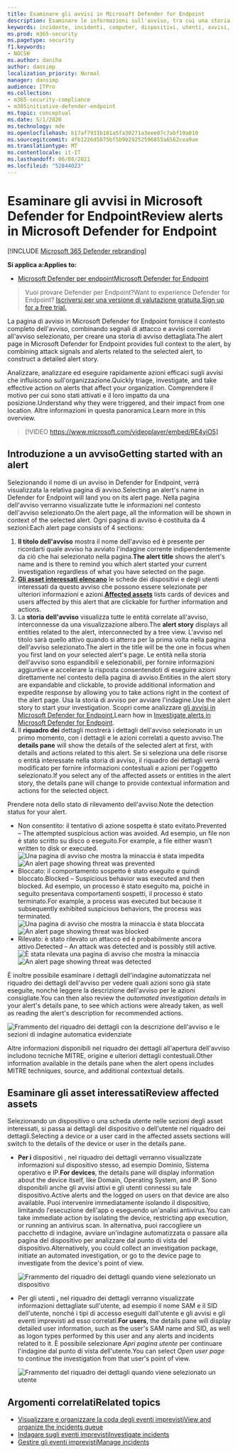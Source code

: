 ```yaml
---
title: Esaminare gli avvisi in Microsoft Defender for Endpoint
description: Esaminare le informazioni sull'avviso, tra cui una storia di avviso e i dettagli per ogni passaggio della catena.
keywords: incidente, incidenti, computer, dispositivi, utenti, avvisi, avviso, indagine, grafico, prova
ms.prod: m365-security
ms.pagetype: security
f1.keywords:
- NOCSH
ms.author: daniha
author: dansimp
localization_priority: Normal
manager: dansimp
audience: ITPro
ms.collection:
- m365-security-compliance
- m365initiative-defender-endpoint
ms.topic: conceptual
ms.date: 5/1/2020
ms.technology: mde
ms.openlocfilehash: b17af7931b181a5fa30271a3eee07c7abf10a010
ms.sourcegitcommit: 4fb1226d5875bf5b9b29252596855a6562cea9ae
ms.translationtype: MT
ms.contentlocale: it-IT
ms.lasthandoff: 06/08/2021
ms.locfileid: "52844023"
---
```

# <a name="review-alerts-in-microsoft-defender-for-endpoint"></a><span data-ttu-id="2f9b6-104">Esaminare gli avvisi in Microsoft Defender for Endpoint</span><span class="sxs-lookup"><span data-stu-id="2f9b6-104">Review alerts in Microsoft Defender for Endpoint</span></span>

[!INCLUDE [Microsoft 365 Defender rebranding](../../includes/microsoft-defender.md)]


<span data-ttu-id="2f9b6-105">**Si applica a:**</span><span class="sxs-lookup"><span data-stu-id="2f9b6-105">**Applies to:**</span></span>
- [<span data-ttu-id="2f9b6-106">Microsoft Defender per endpoint</span><span class="sxs-lookup"><span data-stu-id="2f9b6-106">Microsoft Defender for Endpoint</span></span>](https://go.microsoft.com/fwlink/?linkid=2154037)

><span data-ttu-id="2f9b6-107">Vuoi provare Defender per Endpoint?</span><span class="sxs-lookup"><span data-stu-id="2f9b6-107">Want to experience Defender for Endpoint?</span></span> [<span data-ttu-id="2f9b6-108">Iscriversi per una versione di valutazione gratuita.</span><span class="sxs-lookup"><span data-stu-id="2f9b6-108">Sign up for a free trial.</span></span>](https://www.microsoft.com/microsoft-365/windows/microsoft-defender-atp?ocid=docs-wdatp-managealerts-abovefoldlink)

<span data-ttu-id="2f9b6-109">La pagina di avviso in Microsoft Defender for Endpoint fornisce il contesto completo dell'avviso, combinando segnali di attacco e avvisi correlati all'avviso selezionato, per creare una storia di avviso dettagliata.</span><span class="sxs-lookup"><span data-stu-id="2f9b6-109">The alert page in Microsoft Defender for Endpoint provides full context to the alert, by combining attack signals and alerts related to the selected alert, to construct a detailed alert story.</span></span>

<span data-ttu-id="2f9b6-110">Analizzare, analizzare ed eseguire rapidamente azioni efficaci sugli avvisi che influiscono sull'organizzazione.</span><span class="sxs-lookup"><span data-stu-id="2f9b6-110">Quickly triage, investigate, and take effective action on alerts that affect your organization.</span></span> <span data-ttu-id="2f9b6-111">Comprendere il motivo per cui sono stati attivati e il loro impatto da una posizione.</span><span class="sxs-lookup"><span data-stu-id="2f9b6-111">Understand why they were triggered, and their impact from one location.</span></span> <span data-ttu-id="2f9b6-112">Altre informazioni in questa panoramica.</span><span class="sxs-lookup"><span data-stu-id="2f9b6-112">Learn more in this overview.</span></span>

> [!VIDEO https://www.microsoft.com/videoplayer/embed/RE4yiO5]

## <a name="getting-started-with-an-alert"></a><span data-ttu-id="2f9b6-113">Introduzione a un avviso</span><span class="sxs-lookup"><span data-stu-id="2f9b6-113">Getting started with an alert</span></span>

<span data-ttu-id="2f9b6-114">Selezionando il nome di un avviso in Defender for Endpoint, verrà visualizzata la relativa pagina di avviso.</span><span class="sxs-lookup"><span data-stu-id="2f9b6-114">Selecting an alert's name in Defender for Endpoint will land you on its alert page.</span></span> <span data-ttu-id="2f9b6-115">Nella pagina dell'avviso verranno visualizzate tutte le informazioni nel contesto dell'avviso selezionato.</span><span class="sxs-lookup"><span data-stu-id="2f9b6-115">On the alert page, all the information will be shown in context of the selected alert.</span></span> <span data-ttu-id="2f9b6-116">Ogni pagina di avviso è costituita da 4 sezioni:</span><span class="sxs-lookup"><span data-stu-id="2f9b6-116">Each alert page consists of 4 sections:</span></span>

1. <span data-ttu-id="2f9b6-117">**Il titolo dell'avviso** mostra il nome dell'avviso ed è presente per ricordarti quale avviso ha avviato l'indagine corrente indipendentemente da ciò che hai selezionato nella pagina.</span><span class="sxs-lookup"><span data-stu-id="2f9b6-117">**The alert title** shows the alert's name and is there to remind you which alert started your current investigation regardless of what you have selected on the page.</span></span>
2. <span data-ttu-id="2f9b6-118">[**Gli asset interessati elencano**](#review-affected-assets) le schede dei dispositivi e degli utenti interessati da questo avviso che possono essere selezionate per ulteriori informazioni e azioni.</span><span class="sxs-lookup"><span data-stu-id="2f9b6-118">[**Affected assets**](#review-affected-assets) lists cards of devices and users affected by this alert that are clickable for further information and actions.</span></span>
3. <span data-ttu-id="2f9b6-119">La **storia dell'avviso** visualizza tutte le entità correlate all'avviso, interconnesse da una visualizzazione albero.</span><span class="sxs-lookup"><span data-stu-id="2f9b6-119">The **alert story** displays all entities related to the alert, interconnected by a tree view.</span></span> <span data-ttu-id="2f9b6-120">L'avviso nel titolo sarà quello attivo quando si atterra per la prima volta nella pagina dell'avviso selezionato.</span><span class="sxs-lookup"><span data-stu-id="2f9b6-120">The alert in the title will be the one in focus when you first land on your selected alert's page.</span></span> <span data-ttu-id="2f9b6-121">Le entità nella storia dell'avviso sono espandibili e selezionabili, per fornire informazioni aggiuntive e accelerare la risposta consentendoti di eseguire azioni direttamente nel contesto della pagina di avviso.</span><span class="sxs-lookup"><span data-stu-id="2f9b6-121">Entities in the alert story are expandable and clickable, to provide additional information and expedite response by allowing you to take actions right in the context of the alert page.</span></span> <span data-ttu-id="2f9b6-122">Usa la storia di avviso per avviare l'indagine.</span><span class="sxs-lookup"><span data-stu-id="2f9b6-122">Use the alert story to start your investigation.</span></span> <span data-ttu-id="2f9b6-123">Scopri come analizzare [gli avvisi in Microsoft Defender for Endpoint.](/microsoft-365/security/defender-endpoint/investigate-alerts)</span><span class="sxs-lookup"><span data-stu-id="2f9b6-123">Learn how in [Investigate alerts in Microsoft Defender for Endpoint](/microsoft-365/security/defender-endpoint/investigate-alerts).</span></span>
4. <span data-ttu-id="2f9b6-124">Il **riquadro dei** dettagli mostrerà i dettagli dell'avviso selezionato in un primo momento, con i dettagli e le azioni correlati a questo avviso.</span><span class="sxs-lookup"><span data-stu-id="2f9b6-124">The **details pane** will show the details of the selected alert at first, with details and actions related to this alert.</span></span> <span data-ttu-id="2f9b6-125">Se si seleziona una delle risorse o entità interessate nella storia di avviso, il riquadro dei dettagli verrà modificato per fornire informazioni contestuali e azioni per l'oggetto selezionato.</span><span class="sxs-lookup"><span data-stu-id="2f9b6-125">If you select any of the affected assets or entities in the alert story, the details pane will change to provide contextual information and actions for the selected object.</span></span>

<span data-ttu-id="2f9b6-126">Prendere nota dello stato di rilevamento dell'avviso.</span><span class="sxs-lookup"><span data-stu-id="2f9b6-126">Note the detection status for your alert.</span></span> 
- <span data-ttu-id="2f9b6-127">Non consentito: il tentativo di azione sospetta è stato evitato.</span><span class="sxs-lookup"><span data-stu-id="2f9b6-127">Prevented – The attempted suspicious action was avoided.</span></span> <span data-ttu-id="2f9b6-128">Ad esempio, un file non è stato scritto su disco o eseguito.</span><span class="sxs-lookup"><span data-stu-id="2f9b6-128">For example, a file either wasn’t written to disk or executed.</span></span>
<span data-ttu-id="2f9b6-129">![Una pagina di avviso che mostra la minaccia è stata impedita](images/detstat-prevented.png)</span><span class="sxs-lookup"><span data-stu-id="2f9b6-129">![An alert page showing threat was prevented](images/detstat-prevented.png)</span></span>
- <span data-ttu-id="2f9b6-130">Bloccato: il comportamento sospetto è stato eseguito e quindi bloccato.</span><span class="sxs-lookup"><span data-stu-id="2f9b6-130">Blocked – Suspicious behavior was executed and then blocked.</span></span> <span data-ttu-id="2f9b6-131">Ad esempio, un processo è stato eseguito ma, poiché in seguito presentava comportamenti sospetti, il processo è stato terminato.</span><span class="sxs-lookup"><span data-stu-id="2f9b6-131">For example, a process was executed but because it subsequently exhibited suspicious behaviors, the process was terminated.</span></span>
<span data-ttu-id="2f9b6-132">![Una pagina di avviso che mostra la minaccia è stata bloccata](images/detstat-blocked.png)</span><span class="sxs-lookup"><span data-stu-id="2f9b6-132">![An alert page showing threat was blocked](images/detstat-blocked.png)</span></span>
- <span data-ttu-id="2f9b6-133">Rilevato: è stato rilevato un attacco ed è probabilmente ancora attivo.</span><span class="sxs-lookup"><span data-stu-id="2f9b6-133">Detected – An attack was detected and is possibly still active.</span></span>
<span data-ttu-id="2f9b6-134">![È stata rilevata una pagina di avviso che mostra la minaccia](images/detstat-detected.png)</span><span class="sxs-lookup"><span data-stu-id="2f9b6-134">![An alert page showing threat was detected](images/detstat-detected.png)</span></span>




<span data-ttu-id="2f9b6-135">È inoltre possibile  esaminare i dettagli dell'indagine automatizzata nel riquadro dei dettagli dell'avviso per vedere quali azioni sono già state eseguite, nonché leggere la descrizione dell'avviso per le azioni consigliate.</span><span class="sxs-lookup"><span data-stu-id="2f9b6-135">You can then also review the *automated investigation details* in your alert's details pane, to see which actions were already taken, as well as reading the alert's description for recommended actions.</span></span>

![Frammento del riquadro dei dettagli con la descrizione dell'avviso e le sezioni di indagine automatica evidenziate](images/alert-air-and-alert-description.png)

<span data-ttu-id="2f9b6-137">Altre informazioni disponibili nel riquadro dei dettagli all'apertura dell'avviso includono tecniche MITRE, origine e ulteriori dettagli contestuali.</span><span class="sxs-lookup"><span data-stu-id="2f9b6-137">Other information available in the details pane when the alert opens includes MITRE techniques, source, and additional contextual details.</span></span>




## <a name="review-affected-assets"></a><span data-ttu-id="2f9b6-138">Esaminare gli asset interessati</span><span class="sxs-lookup"><span data-stu-id="2f9b6-138">Review affected assets</span></span>

<span data-ttu-id="2f9b6-139">Selezionando un dispositivo o una scheda utente nelle sezioni degli asset interessati, si passa ai dettagli del dispositivo o dell'utente nel riquadro dei dettagli.</span><span class="sxs-lookup"><span data-stu-id="2f9b6-139">Selecting a device or a user card in the affected assets sections will switch to the details of the device or user in the details pane.</span></span>

- <span data-ttu-id="2f9b6-140">**Per i** dispositivi , nel riquadro dei dettagli verranno visualizzate informazioni sul dispositivo stesso, ad esempio Dominio, Sistema operativo e IP.</span><span class="sxs-lookup"><span data-stu-id="2f9b6-140">**For devices**, the details pane will display information about the device itself, like Domain, Operating System, and IP.</span></span> <span data-ttu-id="2f9b6-141">Sono disponibili anche gli avvisi attivi e gli utenti connessi su tale dispositivo.</span><span class="sxs-lookup"><span data-stu-id="2f9b6-141">Active alerts and the logged on users on that device are also available.</span></span> <span data-ttu-id="2f9b6-142">Puoi intervenire immediatamente isolando il dispositivo, limitando l'esecuzione dell'app o eseguendo un'analisi antivirus.</span><span class="sxs-lookup"><span data-stu-id="2f9b6-142">You can take immediate action by isolating the device, restricting app execution, or running an antivirus scan.</span></span> <span data-ttu-id="2f9b6-143">In alternativa, puoi raccogliere un pacchetto di indagine, avviare un'indagine automatizzata o passare alla pagina del dispositivo per analizzare dal punto di vista del dispositivo.</span><span class="sxs-lookup"><span data-stu-id="2f9b6-143">Alternatively, you could collect an investigation package, initiate an automated investigation, or go to the device page to investigate from the device's point of view.</span></span>

   ![Frammento del riquadro dei dettagli quando viene selezionato un dispositivo](images/device-page-details.png)

- <span data-ttu-id="2f9b6-145">Per gli utenti **,** nel riquadro dei dettagli verranno visualizzate informazioni dettagliate sull'utente, ad esempio il nome SAM e il SID dell'utente, nonché i tipi di accesso eseguiti dall'utente e gli avvisi e gli eventi imprevisti ad esso correlati.</span><span class="sxs-lookup"><span data-stu-id="2f9b6-145">**For users**, the details pane will display detailed user information, such as the user's SAM name and SID, as well as logon types performed by this user and any alerts and incidents related to it.</span></span> <span data-ttu-id="2f9b6-146">È possibile selezionare *Apri pagina utente* per continuare l'indagine dal punto di vista dell'utente.</span><span class="sxs-lookup"><span data-stu-id="2f9b6-146">You can select *Open user page* to continue the investigation from that user's point of view.</span></span>

   ![Frammento del riquadro dei dettagli quando viene selezionato un utente](images/user-page-details.png)


## <a name="related-topics"></a><span data-ttu-id="2f9b6-148">Argomenti correlati</span><span class="sxs-lookup"><span data-stu-id="2f9b6-148">Related topics</span></span>

- [<span data-ttu-id="2f9b6-149">Visualizzare e organizzare la coda degli eventi imprevisti</span><span class="sxs-lookup"><span data-stu-id="2f9b6-149">View and organize the incidents queue</span></span>](view-incidents-queue.md)
- [<span data-ttu-id="2f9b6-150">Indagare sugli eventi imprevisti</span><span class="sxs-lookup"><span data-stu-id="2f9b6-150">Investigate incidents</span></span>](investigate-incidents.md)
- [<span data-ttu-id="2f9b6-151">Gestire gli eventi imprevisti</span><span class="sxs-lookup"><span data-stu-id="2f9b6-151">Manage incidents</span></span>](manage-incidents.md)
